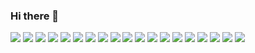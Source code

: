 ### Hi there 👋

<!--
**zzpjw/zzpjw** is a ✨ _special_ ✨ repository because its `README.md` (this file) appears on your GitHub profile.

Here are some ideas to get you started:

- 🔭 I’m currently working on ...
- 🌱 I’m currently learning ...
- 👯 I’m looking to collaborate on ...
- 🤔 I’m looking for help with ...
- 💬 Ask me about ...
- 📫 How to reach me: ...
- 😄 Pronouns: ...
- ⚡ Fun fact: ...
-->
<img src="https://img.shields.io/badge/JavaScript-F7DF1E?style=flat-square&logo=JavaScript&logoColor=#F7DF1E"/>
<img src="https://img.shields.io/badge/Node.js-339933</svg>?style=flat-square&logo=Node.js&logoColor=#339933"/>
<img src="https://img.shields.io/badge/Python-3776AB?style=flat-square&logo=Python&logoColor=#3776AB"/>
<img src="https://img.shields.io/badge/Flask-000000?style=flat-square&logo=Flask&logoColor=#000000"/>
<img src="https://img.shields.io/badge/MongoDB-47A248?style=flat-square&logo=MongoDB&logoColor=#47A248"/>
<img src="https://img.shields.io/badge/npm-CB3837?style=flat-square&logo=npm&logoColor=#CB3837"/>
<img src="https://img.shields.io/badge/PM2-2B037A?style=flat-square&logo=PM2&logoColor=#2B037A"/>
<img src="https://img.shields.io/badge/WebStorm-000000?style=flat-square&logo=WebStorm&logoColor=#000000"/>
<img src="https://img.shields.io/badge/PyCharm-000000?style=flat-square&logo=PyCharm&logoColor=#000000"/>
<img src="https://img.shields.io/badge/Amazon AWS-232F3E?style=flat-square&logo=Amazon AWS&logoColor=#232F3E"/>
<img src="https://img.shields.io/badge/Git-F05032?style=flat-square&logo=Git&logoColor=#F05032"/>
<img src="https://img.shields.io/badge/GitHub-181717?style=flat-square&logo=GitHub&logoColor=#181717"/>
<img src="https://img.shields.io/badge/jQuery-0769AD?style=flat-square&logo=jQuery&logoColor=#0769AD"/>

<img src="https://img.shields.io/badge/MySQL-4479A1?style=flat-square&logo=MySQL&logoColor=#4479A1"/>
<img src="https://img.shields.io/badge/Sequelize-52B0E7?style=flat-square&logo=Sequelize&logoColor=#52B0E7"/>
<img src="https://img.shields.io/badge/Express-000000?style=flat-square&logo=Express&logoColor=#000000"/>
<img src="https://img.shields.io/badge/Ubuntu-E95420?style=flat-square&logo=Ubuntu&logoColor=#E95420"/>
<img src="https://img.shields.io/badge/JSON Web Tokens-000000?style=flat-square&logo=JSON Web Tokens&logoColor=#000000"/>
<img src="https://img.shields.io/badge/Jest-C21325?style=flat-square&logo=Jest&logoColor=#C21325"/>

